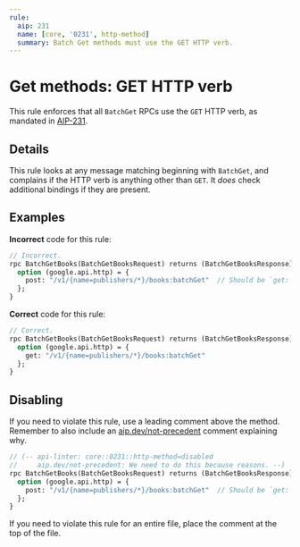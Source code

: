 ```yaml
---
rule:
  aip: 231
  name: [core, '0231', http-method]
  summary: Batch Get methods must use the GET HTTP verb.
---
```


# Get methods: GET HTTP verb

This rule enforces that all `BatchGet` RPCs use the `GET` HTTP verb, as
mandated in [AIP-231][].

## Details

This rule looks at any message matching beginning with `BatchGet`, and
complains if the HTTP verb is anything other than `GET`. It _does_ check
additional bindings if they are present.

## Examples

**Incorrect** code for this rule:

```proto
// Incorrect.
rpc BatchGetBooks(BatchGetBooksRequest) returns (BatchGetBooksResponse) {
  option (google.api.http) = {
    post: "/v1/{name=publishers/*}/books:batchGet"  // Should be `get:`.
  };
}
```

**Correct** code for this rule:

```proto
// Correct.
rpc BatchGetBooks(BatchGetBooksRequest) returns (BatchGetBooksResponse) {
  option (google.api.http) = {
    get: "/v1/{name=publishers/*}/books:batchGet"
  };
}
```

## Disabling

If you need to violate this rule, use a leading comment above the method.
Remember to also include an [aip.dev/not-precedent][] comment explaining why.

```proto
// (-- api-linter: core::0231::http-method=disabled
//     aip.dev/not-precedent: We need to do this because reasons. --)
rpc BatchGetBooks(BatchGetBooksRequest) returns (BatchGetBooksResponse) {
  option (google.api.http) = {
    post: "/v1/{name=publishers/*}/books:batchGet"  // Should be `get:`.
  };
}
```

If you need to violate this rule for an entire file, place the comment at the
top of the file.

[aip-231]: https://aip.dev/231
[aip.dev/not-precedent]: https://aip.dev/not-precedent
